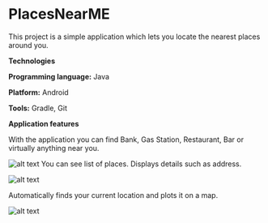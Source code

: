 # PlacesNearME
This project is a simple application which lets you locate the nearest places around you.

**Technologies**

**Programming language:** Java

**Platform:** Android

**Tools:** Gradle, Git

**Application features**

With the application you can find Bank, Gas Station, Restaurant, Bar or virtually anything near you.


![alt text](https://raw.githubusercontent.com/tetiana-horobets/PlacesNearMe/tree/master/screens/screens1.png)
 You can see list of places. Displays details such as address.

  ![alt text](../PlacesNearMe/screens/screens2.png)

  Automatically finds your current location and plots it on a map.

  ![alt text](../PlacesNearMe/screens/screens3.png)


